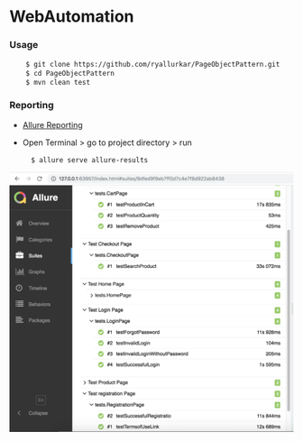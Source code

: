 # WebAutomation

### Usage
        $ git clone https://github.com/ryallurkar/PageObjectPattern.git
        $ cd PageObjectPattern
        $ mvn clean test

### Reporting
 - [Allure Reporting](http://allure.qatools.ru/)

- Open Terminal > go to project directory > run 


        $ allure serve allure-results

![EcommerceTests](https://github.com/ryallurkar/PageObjectPattern/blob/master/src/test/resources/sample-report.png)
